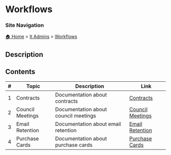 <!-- description: Navigation to workflow folders -->

# Workflows

### Site Navigation
[🏠 Home](../../README.md) > [It Admins](../README.md) > [Workflows](README.md)

## Description

## Contents

| **#** | **Topic** | **Description** | **Link** |
|---|---|---|---|
| 1 | Contracts | Documentation about contracts | [Contracts](contracts/) |
| 2 | Council Meetings | Documentation about council meetings | [Council Meetings](council-meetings/) |
| 3 | Email Retention | Documentation about email retention | [Email Retention](email-retention/) |
| 4 | Purchase Cards | Documentation about purchase cards | [Purchase Cards](purchase-cards/) |